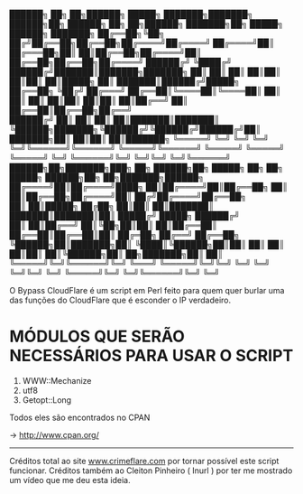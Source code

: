 ██████╗ ██╗   ██╗██████╗  █████╗ ███████╗███████╗     ██████╗██╗      ██████╗ ██╗   ██╗██████╗ ███████╗██╗      █████╗ ██████╗ ███████╗
██╔══██╗╚██╗ ██╔╝██╔══██╗██╔══██╗██╔════╝██╔════╝    ██╔════╝██║     ██╔═══██╗██║   ██║██╔══██╗██╔════╝██║     ██╔══██╗██╔══██╗██╔════╝
██████╔╝ ╚████╔╝ ██████╔╝███████║███████╗███████╗    ██║     ██║     ██║   ██║██║   ██║██║  ██║█████╗  ██║     ███████║██████╔╝█████╗  
██╔══██╗  ╚██╔╝  ██╔═══╝ ██╔══██║╚════██║╚════██║    ██║     ██║     ██║   ██║██║   ██║██║  ██║██╔══╝  ██║     ██╔══██║██╔══██╗██╔══╝  
██████╔╝   ██║   ██║     ██║  ██║███████║███████║    ╚██████╗███████╗╚██████╔╝╚██████╔╝██████╔╝██║     ███████╗██║  ██║██║  ██║███████╗
╚═════╝    ╚═╝   ╚═╝     ╚═╝  ╚═╝╚══════╝╚══════╝     ╚═════╝╚══════╝ ╚═════╝  ╚═════╝ ╚═════╝ ╚═╝     ╚══════╝╚═╝  ╚═╝╚═╝  ╚═╝╚══════╝
 ██████╗██╗███████╗███╗   ██╗ ██████╗██╗ █████╗     ██╗  ██╗ █████╗  ██████╗██╗  ██╗███████╗██████╗                                    
██╔════╝██║██╔════╝████╗  ██║██╔════╝██║██╔══██╗    ██║  ██║██╔══██╗██╔════╝██║ ██╔╝██╔════╝██╔══██╗                                   
██║     ██║█████╗  ██╔██╗ ██║██║     ██║███████║    ███████║███████║██║     █████╔╝ █████╗  ██████╔╝                                   
██║     ██║██╔══╝  ██║╚██╗██║██║     ██║██╔══██║    ██╔══██║██╔══██║██║     ██╔═██╗ ██╔══╝  ██╔══██╗                                   
╚██████╗██║███████╗██║ ╚████║╚██████╗██║██║  ██║    ██║  ██║██║  ██║╚██████╗██║  ██╗███████╗██║  ██║                                   
 ╚═════╝╚═╝╚══════╝╚═╝  ╚═══╝ ╚═════╝╚═╝╚═╝  ╚═╝    ╚═╝  ╚═╝╚═╝  ╚═╝ ╚═════╝╚═╝  ╚═╝╚══════╝╚═╝  ╚═╝                                   

O Bypass CloudFlare é um script em Perl feito para quem quer burlar uma das funções do CloudFlare que é esconder o IP verdadeiro.

# MÓDULOS QUE SERÃO NECESSÁRIOS PARA USAR O SCRIPT

1. WWW::Mechanize
2. utf8
3. Getopt::Long

Todos eles são encontrados no CPAN

-> http://www.cpan.org/

---------------

Créditos total ao site www.crimeflare.com por tornar possível este script funcionar.
Créditos também ao Cleiton Pinheiro ( Inurl ) por ter me mostrado um vídeo que me deu esta ideia.
